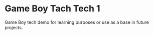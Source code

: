 # Game Boy Tach Tech 1

Game Boy tech demo for learning purposes or use as a base in future projects.
